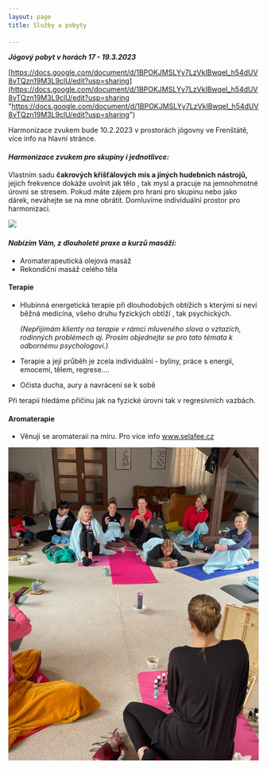 ```yaml
---
layout: page
title: Služby a pobyty

---
```

**_Jógový pobyt v horách 17 - 19.3.2023_**

[https://docs.google.com/document/d/1BPOKJMSLYy7LzVkIBwqeI_h54dUV8vTQzn19M3L9clU/edit?usp=sharing](https://docs.google.com/document/d/1BPOKJMSLYy7LzVkIBwqeI_h54dUV8vTQzn19M3L9clU/edit?usp=sharing "https://docs.google.com/document/d/1BPOKJMSLYy7LzVkIBwqeI_h54dUV8vTQzn19M3L9clU/edit?usp=sharing")

Harmonizace zvukem bude 10.2.2023 v prostorách jógovny ve Frenštátě, více info na hlavní stránce.

#### _Harmonizace zvukem pro skupiny i jednotlivce:_

Vlastním sadu **čakrových křišťálových mís a jiných hudebních nástrojů,** jejich frekvence dokáže uvolnit jak tělo , tak mysl a pracuje na jemnohmotné úrovni se stresem. Pokud máte zájem pro hraní pro skupinu nebo jako dárek, neváhejte se na mne obrátit. Domluvíme individuální prostor pro harmonizaci.

![](/uploads/img20220923155209.jpg)

#### _Nabízím Vám, z dlouholeté praxe a kurzů masáží:_

* Aromaterapeutická olejová masáž
* Rekondiční masáž celého těla

#### Terapie

* Hlubinná energetická terapie při dlouhodobých obtížích s kterými si neví běžná medicína, všeho druhu fyzických obtíží , tak psychických.

  _(Nepřijímám klienty na terapie v rámci mluveného slova o vztazích, rodinných problémech aj. Prosím objednejte se pro tato témata k odbornému psychologovi.)_
* Terapie a její průběh je zcela individuální - byliny, práce s energií, emocemi, tělem, regrese....
* Očista ducha, aury a navrácení se k sobě

Při terapii hledáme příčinu jak na fyzické úrovni tak v regresivních vazbách.

#### Aromaterapie

* Věnuji se aromateraii na míru. Pro více info www.selafee.cz

![](/uploads/275375680_5620571014639976_7719038310409299580_n.jpg)